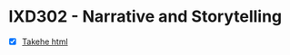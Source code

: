 # IXD302 - Narrative and Storytelling

- [x] [Takehe html](http://ingahampton.github.io/IXD302-Narrative-and-Storytelling/extinct-bird.html)

